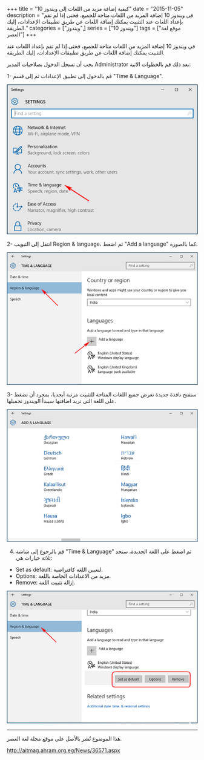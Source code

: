 +++
title = "كيفية إضافة مزيد من اللغات إلى ويندوز 10"
date = "2015-11-05"
description = "في ويندوز 10 إضافة المزيد من اللغات متاحة للجميع، فحتى إذا لم تقم بإعداد اللغات عند التثبيت يمكنك إضافة اللغات عن طريق تطبيقات الإعدادات، إليك الطريقة."
categories = ["ويندوز",]
series = ["ويندوز 10"]
tags = ["موقع لغة العصر"]
+++

في ويندوز 10 إضافة المزيد من اللغات متاحة للجميع، فحتى إذا لم تقم بإعداد اللغات عند التثبيت يمكنك إضافة اللغات عن طريق تطبيقات الإعدادات، إليك الطريقة.

يجب أن تسجل الدخول بصلاحيات المدير Administrator بعد ذلك قم بالخطوات الاتية:

1- قم بالدخول إلى تطبيق الإعدادات ثم إلى قسم "Time & Language".

![1](images/2015-635823569261954071-195.png)

2- انتقل إلى التبويب Region & language، ثم اضغط "Add a language" كما بالصورة.

![2](images/2015-635823569394766882-476.png)

3- ستفتح نافذة جديدة تعرض جميع اللغات المتاحة للتثبيت مرتبة أبجديا، بمجرد أن تضغط على اللغة التي تريد اضافتها سيبدأ الويندوز تحميلها.

![3](thumbnail-2015-635823569530392200-39.jpg)

4. قم بالرجوع إلى شاشة "Time & Language" ثم اضغط على اللغة الجديدة، ستجد ثلاثة خيارات هي:

- Set as default: لتعيين اللغة كافتراضية.
- Options: مزيد من الاعدادات الخاصة باللغة.
- Remove: إزالة تثبيت اللغة.

![4](images/2015-635823569779924019-992.jpg)

---
هذا الموضوع نٌشر باﻷصل على موقع مجلة لغة العصر.

http://aitmag.ahram.org.eg/News/36571.aspx